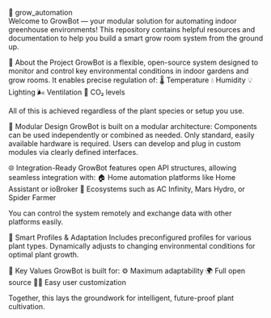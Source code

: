 🌱 grow_automation  
Welcome to GrowBot — your modular solution for automating indoor greenhouse environments!
This repository contains helpful resources and documentation to help you build a smart grow room system from the ground up.

🔧 About the Project
GrowBot is a flexible, open-source system designed to monitor and control key environmental conditions in indoor gardens and grow rooms.
It enables precise regulation of:
🌡️ Temperature
💧 Humidity
💡 Lighting
🌬️ Ventilation
🫧 CO₂ levels

All of this is achieved regardless of the plant species or setup you use.

🧩 Modular Design
GrowBot is built on a modular architecture:
Components can be used independently or combined as needed.
Only standard, easily available hardware is required.
Users can develop and plug in custom modules via clearly defined interfaces.

🌐 Integration-Ready
GrowBot features open API structures, allowing seamless integration with:
🏠 Home automation platforms like Home Assistant or ioBroker
🌿 Ecosystems such as AC Infinity, Mars Hydro, or Spider Farmer

You can control the system remotely and exchange data with other platforms easily.

🌿 Smart Profiles & Adaptation
Includes preconfigured profiles for various plant types.
Dynamically adjusts to changing environmental conditions for optimal plant growth.

🚀 Key Values
GrowBot is built for:
⚙️ Maximum adaptability
🌍 Full open source
🧑‍💻 Easy user customization

Together, this lays the groundwork for intelligent, future-proof plant cultivation.

